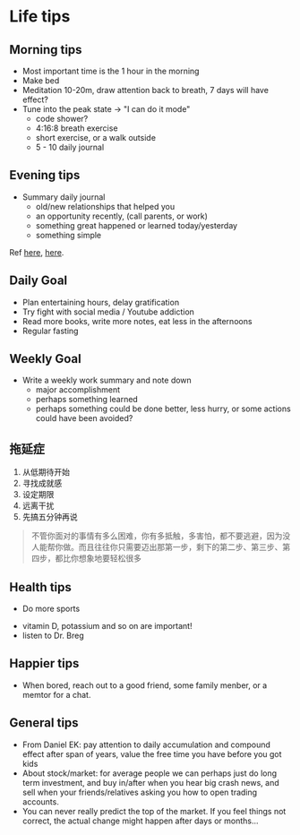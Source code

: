 # Life tips

## Morning tips
* Most important time is the 1 hour in the morning
* Make bed
* Meditation 10-20m, draw attention back to breath, 7 days will have effect?
* Tune into the peak state -> "I can do it mode"
  * code shower?
  * 4:16:8 breath exercise
  * short exercise, or a walk outside
  * 5 - 10 daily journal

## Evening tips
* Summary daily journal
  * old/new relationships that helped you
  * an opportunity recently, (call parents, or work)
  * something great happened or learned today/yesterday
  * something simple
  
Ref [here](https://www.youtube.com/watch?v=XXGINjJzwZs), [here](https://www.youtube.com/watch?v=evXi0G3dVEQ).

## Daily Goal
* Plan entertaining hours, delay gratification
* Try fight with social media / Youtube addiction
* Read more books, write more notes, eat less in the afternoons
* Regular fasting

## Weekly Goal
* Write a weekly work summary and note down
  - major accomplishment
  - perhaps something learned
  - perhaps something could be done better, less hurry, or some actions could have been avoided?

## 拖延症

1. 从低期待开始
2. 寻找成就感
3. 设定期限
4. 远离干扰
1. 先搞五分钟再说
> 不管你面对的事情有多么困难，你有多抵触，多害怕，都不要逃避，因为没人能帮你做。而且往往你只需要迈出那第一步，剩下的第二步、第三步、第四步，都比你想象地要轻松很多

## Health tips
* Do more sports
- vitamin D, potassium and so on are important!
- listen to Dr. Breg

## Happier tips
* When bored, reach out to a good friend, some family menber, or a memtor for a chat.

## General tips
- From Daniel EK: pay attention to daily accumulation and compound effect after span of years, value the free time you have before you got kids
- About stock/market: for average people we can perhaps just do long term investment,
and buy in/after when you hear big crash news, and sell when your friends/relatives
asking you how to open trading accounts.
- You can never really predict the top of the market. If you feel things not correct,
the actual change might happen after days or months...

